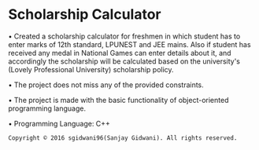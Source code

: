# Scholarship Calculator

• Created a scholarship calculator for freshmen in which student has to enter marks of 12th standard, LPUNEST and JEE mains. Also if student has received any medal in National Games can enter details about it, and accordingly the scholarship will be calculated based on the university's (Lovely Professional University) scholarship policy.

• The project does not miss any of the provided constraints. 

• The project is made with the basic functionality of object-oriented programming language.

• Programming Language: C++

`` Copyright © 2016 sgidwani96(Sanjay Gidwani). All rights reserved. ``
